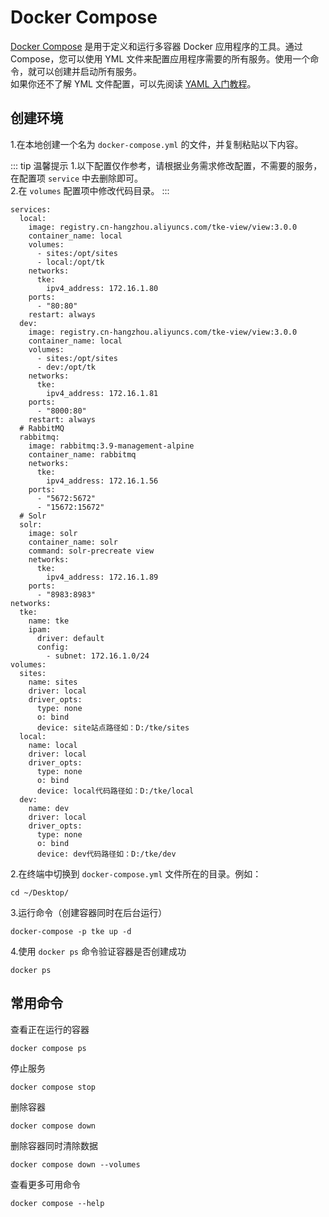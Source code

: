 # Docker Compose

[Docker Compose](https://docs.docker.com/compose/) 是用于定义和运行多容器 Docker 应用程序的工具。通过 Compose，您可以使用 YML 文件来配置应用程序需要的所有服务。使用一个命令，就可以创建并启动所有服务。
<br>
如果你还不了解 YML 文件配置，可以先阅读 [YAML 入门教程](https://www.runoob.com/w3cnote/yaml-intro.html)。

## 创建环境

1.在本地创建一个名为 `docker-compose.yml` 的文件，并复制粘贴以下内容。

::: tip 温馨提示
1.以下配置仅作参考，请根据业务需求修改配置，不需要的服务，在配置项 `service` 中去删除即可。<br>
2.在 `volumes` 配置项中修改代码目录。
:::

```yaml{2}
services:
  local:
    image: registry.cn-hangzhou.aliyuncs.com/tke-view/view:3.0.0
    container_name: local
    volumes:
      - sites:/opt/sites
      - local:/opt/tk
    networks:
      tke:
        ipv4_address: 172.16.1.80
    ports:
      - "80:80"
    restart: always
  dev:
    image: registry.cn-hangzhou.aliyuncs.com/tke-view/view:3.0.0
    container_name: local
    volumes:
      - sites:/opt/sites
      - dev:/opt/tk
    networks:
      tke:
        ipv4_address: 172.16.1.81
    ports:
      - "8000:80"
    restart: always
  # RabbitMQ
  rabbitmq:
    image: rabbitmq:3.9-management-alpine
    container_name: rabbitmq
    networks:
      tke:
        ipv4_address: 172.16.1.56
    ports:
      - "5672:5672"
      - "15672:15672"
  # Solr
  solr:
    image: solr
    container_name: solr
    command: solr-precreate view
    networks:
      tke:
        ipv4_address: 172.16.1.89
    ports:
      - "8983:8983"
networks:
  tke:
    name: tke
    ipam:
      driver: default
      config:
        - subnet: 172.16.1.0/24
volumes:
  sites:
    name: sites
    driver: local
    driver_opts:
      type: none
      o: bind
      device: site站点路径如：D:/tke/sites
  local:
    name: local
    driver: local
    driver_opts:
      type: none
      o: bind
      device: local代码路径如：D:/tke/local
  dev:
    name: dev
    driver: local
    driver_opts:
      type: none
      o: bind
      device: dev代码路径如：D:/tke/dev
```

2.在终端中切换到 `docker-compose.yml` 文件所在的目录。例如：
```shell
cd ~/Desktop/
```

3.运行命令（创建容器同时在后台运行）
```shell
docker-compose -p tke up -d
```

4.使用 `docker ps` 命令验证容器是否创建成功
```shell
docker ps
```

## 常用命令

查看正在运行的容器

```shell
docker compose ps
```

停止服务
```shell
docker compose stop
```

删除容器
```shell 
docker compose down
```

删除容器同时清除数据
```shell 
docker compose down --volumes
```

查看更多可用命令
```shell
docker compose --help
```
